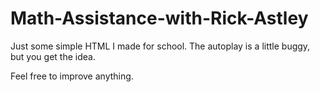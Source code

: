 # Math-Assistance-with-Rick-Astley
Just some simple HTML I made for school. The autoplay is a little buggy, but you get the idea.

Feel free to improve anything.
